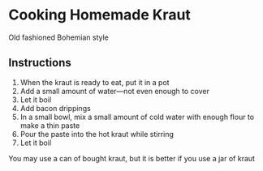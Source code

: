 # Cooking Homemade Kraut

Old fashioned Bohemian style

## Instructions

1. When the kraut is ready to eat, put it in a pot
2. Add a small amount of water—not even enough to cover
3. Let it boil
4. Add bacon drippings
5. In a small bowl, mix a small amount of cold water with enough flour to make a thin paste
6. Pour the paste into the hot kraut while stirring
7. Let it boil

You may use a can of bought kraut, but it is better if you use a jar of kraut

